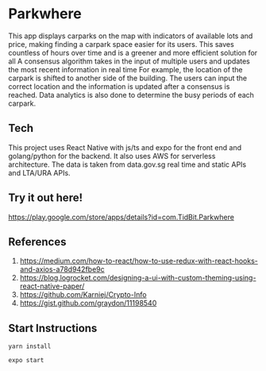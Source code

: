 # Parkwhere
This app displays carparks on the map with indicators of available lots and price, making finding a carpark space easier for its users. This saves countless of hours over time and is a greener and more efficient solution for all
A consensus algorithm takes in the input of multiple users and updates the most recent information in real time
For example, the location of the carpark is shifted to another side of the building. The users can input the correct location and the information is updated after a consensus is reached. Data analytics is also done to determine the busy periods of each carpark.

## Tech
This project uses React Native with js/ts and expo for the front end and golang/python for the backend. It also uses AWS for serverless architecture. The data is taken from data.gov.sg real time and static APIs and LTA/URA APIs.

## Try it out here!
https://play.google.com/store/apps/details?id=com.TidBit.Parkwhere

## References
  1) https://medium.com/how-to-react/how-to-use-redux-with-react-hooks-and-axios-a78d942fbe9c
  2) https://blog.logrocket.com/designing-a-ui-with-custom-theming-using-react-native-paper/
  3) https://github.com/Karniej/Crypto-Info
  4) https://gist.github.com/graydon/11198540



## Start Instructions
```yarn install```

```expo start```





